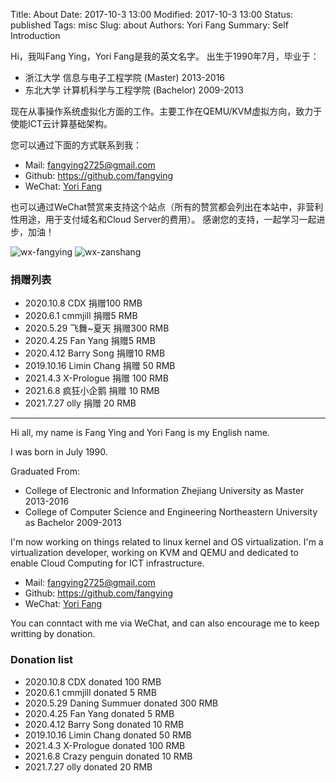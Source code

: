 Title: About
Date: 2017-10-3 13:00
Modified: 2017-10-3 13:00
Status: published
Tags: misc
Slug: about
Authors: Yori Fang
Summary: Self Introduction

Hi，我叫Fang Ying，Yori Fang是我的英文名字。 出生于1990年7月，毕业于：

*   浙江大学 信息与电子工程学院 (Master) 2013-2016
*   东北大学 计算机科学与工程学院 (Bachelor) 2009-2013

现在从事操作系统虚拟化方面的工作。主要工作在QEMU/KVM虚拟方向，致力于使能ICT云计算基础架构。

您可以通过下面的方式联系到我：

* Mail:   fangying2725@gmail.com
* Github: https://github.com/fangying
* WeChat: [Yori Fang](https://kernelgo.org/pages/about.html)

也可以通过WeChat赞赏来支持这个站点（所有的赞赏都会列出在本站中，非营利性用途，用于支付域名和Cloud Server的费用）。
感谢您的支持，一起学习一起进步，加油！

![wx-fangying](https://kernelgo.org/images/wx-fangying.jpg)
![wx-zanshang](https://kernelgo.org/images/wx-zanshang.jpg)

### 捐赠列表

* 2020.10.8  CDX 捐赠100 RMB
* 2020.6.1   cmmjill 捐赠5 RMB
* 2020.5.29   飞舞~夏天 捐赠300 RMB
* 2020.4.25   Fan Yang 捐赠5 RMB
* 2020.4.12   Barry Song 捐赠10 RMB
* 2019.10.16  Limin Chang 捐赠 50 RMB
* 2021.4.3    X-Prologue 捐赠 100 RMB
* 2021.6.8    疯狂小企鹅 捐赠 10 RMB
* 2021.7.27   olly 捐赠 20 RMB

---------------------------------------

Hi all, my name is Fang Ying and Yori Fang is my English name.

I was born in July 1990.

Graduated From:

*   College of Electronic and Information Zhejiang University as Master 2013-2016
*   College of Computer Science and Engineering Northeastern University as Bachelor 2009-2013

I'm now working on things related to linux kernel and OS virtualization. I'm a virtualization developer,
working on KVM and QEMU and dedicated to enable Cloud Computing for ICT infrastructure.

* Mail:   fangying2725@gmail.com
* Github: https://github.com/fangying
* WeChat: [Yori Fang](https://kernelgo.org/pages/about.html)

You can conntact with me via WeChat, and can also encourage me to keep writting by donation.

### Donation list

* 2020.10.8   CDX donated 100 RMB
* 2020.6.1    cmmjill donated 5 RMB
* 2020.5.29   Daning Summuer donated 300 RMB
* 2020.4.25   Fan Yang donated 5 RMB
* 2020.4.12   Barry Song donated 10 RMB
* 2019.10.16  Limin Chang donated 50 RMB
* 2021.4.3    X-Prologue donated 100 RMB
* 2021.6.8    Crazy penguin donated 10 RMB
* 2021.7.27   olly donated 20 RMB